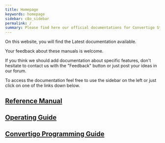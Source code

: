 ```yaml
---
title: Homepage
keywords: homepage
sidebar: c8o_sidebar
permalink: /
summary: Please find here our official documentations for Convertigo Studio and Convertigo Enterprise Mobility Server.
---
```

On this website, you will find the Latest documentation available.

Your feedback about these manuals is welcome.

If you think we should add documentation about specific features, don't hesitate to contact us with the "Feedback" button or just post your ideas in our forum.

To access the documentation feel free to use the sidebar on the left or just click on one of the links down below.

## [Reference Manual](reference-manual/)
## [Operating Guide](operating-guide/)
## [Convertigo Programming Guide](programming-guide/)
